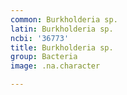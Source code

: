 ```yaml
---
common: Burkholderia sp.
latin: Burkholderia sp.
ncbi: '36773'
title: Burkholderia sp.
group: Bacteria
image: .na.character

---
```

